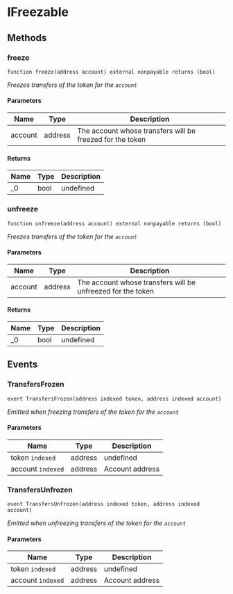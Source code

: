 # IFreezable









## Methods

### freeze

```solidity
function freeze(address account) external nonpayable returns (bool)
```



*Freezes transfers of the token for the `account`*

#### Parameters

| Name | Type | Description |
|---|---|---|
| account | address | The account whose transfers will be freezed for the token |

#### Returns

| Name | Type | Description |
|---|---|---|
| _0 | bool | undefined |

### unfreeze

```solidity
function unfreeze(address account) external nonpayable returns (bool)
```



*Freezes transfers of the token for the `account`*

#### Parameters

| Name | Type | Description |
|---|---|---|
| account | address | The account whose transfers will be unfreezed for the token |

#### Returns

| Name | Type | Description |
|---|---|---|
| _0 | bool | undefined |



## Events

### TransfersFrozen

```solidity
event TransfersFrozen(address indexed token, address indexed account)
```



*Emitted when freezing transfers of the token for the `account`*

#### Parameters

| Name | Type | Description |
|---|---|---|
| token `indexed` | address | undefined |
| account `indexed` | address | Account address |

### TransfersUnfrozen

```solidity
event TransfersUnfrozen(address indexed token, address indexed account)
```



*Emitted when unfreezing transfers of the token for the `account`*

#### Parameters

| Name | Type | Description |
|---|---|---|
| token `indexed` | address | undefined |
| account `indexed` | address | Account address |




